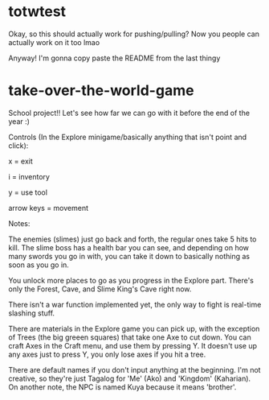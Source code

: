 # totwtest

Okay, so this should actually work for pushing/pulling? Now you people can actually work on it too lmao

Anyway! I'm gonna copy paste the README from the last thingy

# take-over-the-world-game
School project!! Let's see how far we can go with it before the end of the year :)


Controls (In the Explore minigame/basically anything that isn't point and click):

x = exit

i = inventory

y = use tool

arrow keys = movement


Notes:

The enemies (slimes) just go back and forth, the regular ones take 5 hits to kill. The slime boss has a health bar you can see, and depending on how many swords you go in with, you can take it down to basically nothing as soon as you go in.

You unlock more places to go as you progress in the Explore part. There's only the Forest, Cave, and Slime King's Cave right now.

There isn't a war function implemented yet, the only way to fight is real-time slashing stuff.

There are materials in the Explore game you can pick up, with the exception of Trees (the big greeen squares) that take one Axe to cut down. You can craft Axes in the Craft menu, and use them by pressing Y. It doesn't use up any axes just to press Y, you only lose axes if you hit a tree.

There are default names if you don't input anything at the beginning. I'm not creative, so they're just Tagalog for 'Me' (Ako) and 'Kingdom' (Kaharian). On another note, the NPC is named Kuya because it means 'brother'.
